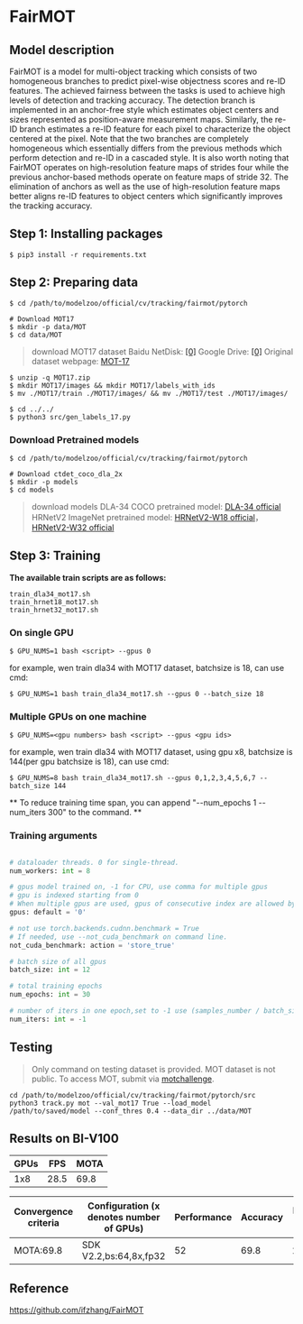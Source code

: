 # FairMOT

## Model description

FairMOT is a model for multi-object tracking which consists of two homogeneous branches to predict pixel-wise objectness scores and re-ID features. The achieved fairness between the tasks is used to achieve high levels of detection and tracking accuracy. The detection branch is implemented in an anchor-free style which estimates object centers and sizes represented as position-aware measurement maps. Similarly, the re-ID branch estimates a re-ID feature for each pixel to characterize the object centered at the pixel. Note that the two branches are completely homogeneous which essentially differs from the previous methods which perform detection and re-ID in a cascaded style. It is also worth noting that FairMOT operates on high-resolution feature maps of strides four while the previous anchor-based methods operate on feature maps of stride 32. The elimination of anchors as well as the use of high-resolution feature maps better aligns re-ID features to object centers which significantly improves the tracking accuracy.

## Step 1: Installing packages

```shell
$ pip3 install -r requirements.txt
```

## Step 2: Preparing data

```shell
$ cd /path/to/modelzoo/official/cv/tracking/fairmot/pytorch

# Download MOT17
$ mkdir -p data/MOT
$ cd data/MOT

```
> download MOT17 dataset
> Baidu NetDisk: [[0]](https://pan.baidu.com/s/1lHa6UagcosRBz-_Y308GvQ)
> Google Drive: [[0]](https://drive.google.com/file/d/1ET-6w12yHNo8DKevOVgK1dBlYs739e_3/view?usp=sharing)
> Original dataset webpage: [MOT-17](https://motchallenge.net/data/MOT17/)

```shell
$ unzip -q MOT17.zip
$ mkdir MOT17/images && mkdir MOT17/labels_with_ids
$ mv ./MOT17/train ./MOT17/images/ && mv ./MOT17/test ./MOT17/images/

$ cd ../../
$ python3 src/gen_labels_17.py
```


### Download Pretrained models

```shell
$ cd /path/to/modelzoo/official/cv/tracking/fairmot/pytorch

# Download ctdet_coco_dla_2x
$ mkdir -p models
$ cd models
```
> download models
> DLA-34 COCO pretrained model: [DLA-34 official](https://drive.google.com/file/d/1pl_-ael8wERdUREEnaIfqOV_VF2bEVRT/view)
> HRNetV2 ImageNet pretrained model: [HRNetV2-W18 official](https://1drv.ms/u/s!Aus8VCZ_C_33cMkPimlmClRvmpw)， [HRNetV2-W32 official](https://1drv.ms/u/s!Aus8VCZ_C_33dYBMemi9xOUFR0w)

## Step 3: Training

**The available train scripts are as follows:**

```shell
train_dla34_mot17.sh
train_hrnet18_mot17.sh
train_hrnet32_mot17.sh

```


### On single GPU

```shell
$ GPU_NUMS=1 bash <script> --gpus 0
```
for example, wen train dla34 with MOT17 dataset, batchsize is 18, can use cmd: 
```shell
$ GPU_NUMS=1 bash train_dla34_mot17.sh --gpus 0 --batch_size 18
```

### Multiple GPUs on one machine

```shell
$ GPU_NUMS=<gpu numbers> bash <script> --gpus <gpu ids>
```
for example, wen train dla34 with MOT17 dataset, using gpu x8, batchsize is 144(per gpu batchsize is 18), can use cmd: 
```shell
$ GPU_NUMS=8 bash train_dla34_mot17.sh --gpus 0,1,2,3,4,5,6,7 --batch_size 144
```

** To reduce training time span, you can append "--num_epochs 1 --num_iters 300" to the command. **

### Training arguments

```python

# dataloader threads. 0 for single-thread.
num_workers: int = 8

# gpus model trained on, -1 for CPU, use comma for multiple gpus
# gpu is indexed starting from 0
# When multiple gpus are used, gpus of consecutive index are allowed by default. If you want to use gpus of nonconsecutive index, set CUDA_VISIBLE_DEVICES environment variable.
gpus: default = '0'

# not use torch.backends.cudnn.benchmark = True
# If needed, use --not_cuda_benchmark on command line.
not_cuda_benchmark: action = 'store_true'

# batch size of all gpus
batch_size: int = 12

# total training epochs
num_epochs: int = 30

# number of iters in one epoch,set to -1 use (samples_number / batch_size)
num_iters: int = -1

```

## Testing
> Only command on testing dataset is provided. MOT dataset is not public. To access MOT, submit via [motchallenge](https://motchallenge.net/instructions/).

```shell
cd /path/to/modelzoo/official/cv/tracking/fairmot/pytorch/src
python3 track.py mot --val_mot17 True --load_model /path/to/saved/model --conf_thres 0.4 --data_dir ../data/MOT

```

## Results on BI-V100

| GPUs | FPS   | MOTA |
|------|-------| ------------ |
| 1x8  | 28.5 | 69.8         |


| Convergence criteria | Configuration (x denotes number of GPUs) | Performance | Accuracy | Power（W） | Scalability | Memory utilization（G） | Stability |
|----------------------|------------------------------------------|-------------|----------|------------|-------------|-------------------------|-----------|
| MOTA:69.8            | SDK V2.2,bs:64,8x,fp32                   | 52          | 69.8     | 132\*8     | 0.97        | 19.1\*8                 | 1         |


## Reference
https://github.com/ifzhang/FairMOT
